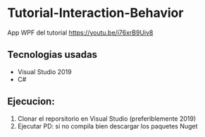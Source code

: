 # Tutorial-Interaction-Behavior
App WPF del tutorial
https://youtu.be/i76xrB9Uiv8

## Tecnologias usadas
- Visual Studio 2019
- C#

## Ejecucion:
1. Clonar el reporsitorio en Visual Studio (preferiblemente 2019)
2. Ejecutar
PD: si no compila bien descargar los paquetes Nuget
